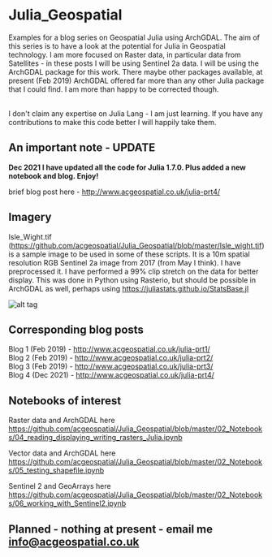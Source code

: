 # Julia_Geospatial
Examples for a blog series on Geospatial Julia using ArchGDAL.
The aim of this series is to have a look at the potential for Julia in Geospatial technology. I am more focused on Raster data, in particular data from Satellites - in these posts I will be using Sentinel 2a data. I will be using the ArchGDAL package for this work. There maybe other packages available, at present (Feb 2019) ArchGDAL offered far more than any other Julia package that I could find. I am more than happy to be corrected though.

<br>
I don't claim any expertise on Julia Lang - I am just learning. If you have any contributions to make this code better I will happily take them. 

## An important note - UPDATE

<b> Dec 2021 I have updated all the code for Julia 1.7.0. Plus added a new notebook and blog. Enjoy!</b>

brief blog post here - http://www.acgeospatial.co.uk/julia-prt4/ <br>

## Imagery

Isle_Wight.tif (https://github.com/acgeospatial/Julia_Geospatial/blob/master/Isle_wight.tif) is a sample image to be used in some of these scripts. It is a 10m spatial resolution RGB Sentinel 2a image from 2017 (from May I think). I have preprocessed it. I have performed a 99% clip stretch on the data for better display. This was done in Python using Rasterio, but should be possible in ArchGDAL as well, perhaps using https://juliastats.github.io/StatsBase.jl

![alt tag](http://www.acgeospatial.co.uk/wp-content/uploads/2019/02/0-768x413.png)

## Corresponding blog posts

Blog 1 (Feb 2019) - http://www.acgeospatial.co.uk/julia-prt1/ <br>
Blog 2 (Feb 2019) - http://www.acgeospatial.co.uk/julia-prt2/ <br>
Blog 3 (Feb 2019) - http://www.acgeospatial.co.uk/julia-prt3/ <br>
Blog 4 (Dec 2021) - http://www.acgeospatial.co.uk/julia-prt4/ <br>

## Notebooks of interest
Raster data and ArchGDAL here
https://github.com/acgeospatial/Julia_Geospatial/blob/master/02_Notebooks/04_reading_displaying_writing_rasters_Julia.ipynb


Vector data and ArchGDAL here
https://github.com/acgeospatial/Julia_Geospatial/blob/master/02_Notebooks/05_testing_shapefile.ipynb


Sentinel 2 and GeoArrays here
https://github.com/acgeospatial/Julia_Geospatial/blob/master/02_Notebooks/06_working_with_Sentinel2.ipynb

## Planned - nothing at present - email me info@acgeospatial.co.uk



